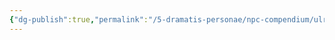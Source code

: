 ```yaml
---
{"dg-publish":true,"permalink":"/5-dramatis-personae/npc-compendium/ulrick/","noteIcon":""}
---
```


